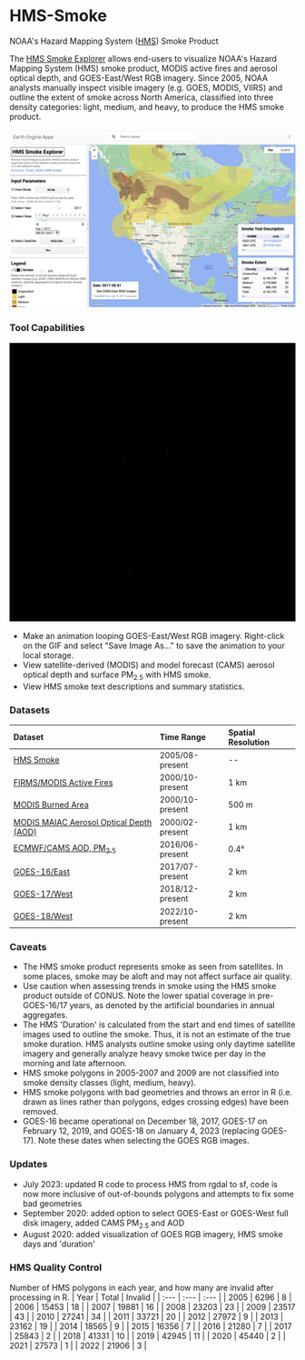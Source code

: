 # HMS-Smoke
NOAA's Hazard Mapping System ([HMS](https://www.ospo.noaa.gov/Products/land/hms.html)) Smoke Product

The [HMS Smoke Explorer](https://globalfires.earthengine.app/view/hms-smoke) allows end-users to visualize NOAA's Hazard Mapping System (HMS) smoke product, MODIS active fires and aerosol optical depth, and GOES-East/West RGB imagery. Since 2005, NOAA analysts manually inspect visible imagery (e.g. GOES, MODIS, VIIRS) and outline the extent of smoke across North America, classified into three density categories: light, medium, and heavy, to produce the HMS smoke product.

![banner image](https://github.com/tianjialiu/HMS-Smoke/blob/main/docs/imgs/HMS_Smoke_Explorer.png)

### Tool Capabilities
<img src="https://github.com/tianjialiu/HMS-Smoke/blob/main/docs/imgs/smoke_animation_2017aug01.gif" width="512">

* Make an animation looping GOES-East/West RGB imagery. Right-click on the GIF and select "Save Image As..." to save the animation to your local storage.
* View satellite-derived (MODIS) and model forecast (CAMS) aerosol optical depth and surface PM<sub>2.5</sub> with HMS smoke.
* View HMS smoke text descriptions and summary statistics.

### Datasets
| Dataset | Time Range | Spatial Resolution |
| :--- | :--- | :--- |
| [HMS Smoke](https://www.ospo.noaa.gov/Products/land/hms.html) | 2005/08-present | -- |
| [FIRMS/MODIS Active Fires](https://developers.google.com/earth-engine/datasets/catalog/FIRMS) | 2000/10-present | 1 km |
| [MODIS Burned Area](https://developers.google.com/earth-engine/datasets/catalog/MODIS_006_MCD64A1) | 2000/10-present | 500 m |
| [MODIS MAIAC Aerosol Optical Depth (AOD)](https://developers.google.com/earth-engine/datasets/catalog/MODIS_006_MCD19A2_GRANULES) | 2000/02-present | 1 km |
| [ECMWF/CAMS AOD, PM<sub>2.5</sub>](https://developers.google.com/earth-engine/datasets/catalog/ECMWF_CAMS_NRT) | 2016/06-present | 0.4° |
| [GOES-16/East](https://developers.google.com/earth-engine/datasets/tags/goes-16) | 2017/07-present | 2 km |
| [GOES-17/West](https://developers.google.com/earth-engine/datasets/tags/goes-17) | 2018/12-present | 2 km |
| [GOES-18/West](https://developers.google.com/earth-engine/datasets/tags/goes-18) | 2022/10-present | 2 km |

### Caveats
* The HMS smoke product represents smoke as seen from satellites. In some places, smoke may be aloft and may not affect surface air quality.
* Use caution when assessing trends in smoke using the HMS smoke product outside of CONUS. Note the lower spatial coverage in pre-GOES-16/17 years, as denoted by the artificial boundaries in annual aggregates.
* The HMS 'Duration' is calculated from the start and end times of satellite images used to outline the smoke. Thus, it is not an estimate of the true smoke duration. HMS analysts outline smoke using only daytime satellite imagery and generally analyze heavy smoke twice per day in the morning and late afternoon.
* HMS smoke polygons in 2005-2007 and 2009 are not classified into smoke density classes (light, medium, heavy).
* HMS smoke polygons with bad geometries and throws an error in R (i.e. drawn as lines rather than polygons, edges crossing edges) have been removed.
* GOES-16 became operational on December 18, 2017, GOES-17 on February 12, 2019, and GOES-18 on January 4, 2023 (replacing GOES-17). Note these dates when selecting the GOES RGB images.

### Updates
* July 2023: updated R code to process HMS from rgdal to sf, code is now more inclusive of out-of-bounds polygons and attempts to fix some bad geometries
* September 2020: added option to select GOES-East or GOES-West full disk imagery, added CAMS PM<sub>2.5</sub> and AOD
* August 2020: added visualization of GOES RGB imagery, HMS smoke days and 'duration'

### HMS Quality Control
Number of HMS polygons in each year, and how many are invalid after processing in R.
| Year | Total | Invalid |
| :--- | :--- | :--- | 
| 2005 | 6296 | 8 |
| 2006 | 15453 | 18 |
| 2007 | 19881 | 16 |
| 2008 | 23203 | 23 |
| 2009 | 23517 | 43 |
| 2010 | 27241 | 34 |
| 2011 | 33721 | 20 |
| 2012 | 27972 | 9 |
| 2013 | 23162 | 19 |
| 2014 | 18565 | 9 |
| 2015 | 16356 | 7 |
| 2016 | 21280 | 7 |
| 2017 | 25843 | 2 |
| 2018 | 41331 | 10 |
| 2019 | 42945 | 11 |
| 2020 | 45440 | 2 |
| 2021 | 27573 | 1 |
| 2022 | 21906 | 3 |
